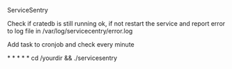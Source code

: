 ServiceSentry

Check if cratedb is still running ok, if not restart the service and report error to log file in /var/log/servicecentry/error.log

Add task to cronjob and check every minute

\* \* \* \* \* cd /yourdir && ./servicesentry
